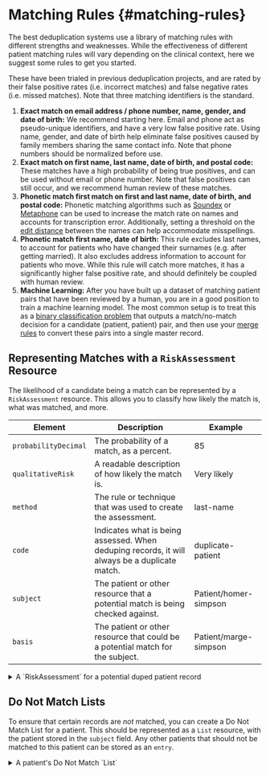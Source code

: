# Matching Rules {#matching-rules}

The best deduplication systems use a library of matching rules with different strengths and weaknesses. While the effectiveness of different patient matching rules will vary depending on the clinical context, here we suggest some rules to get you started.

These have been trialed in previous deduplication projects, and are rated by their false positive rates (i.e. incorrect matches) and false negative rates (i.e. missed matches). Note that three matching identifiers is the standard.

1. **Exact match on email address / phone number, name, gender, and date of birth:** We recommend starting here. Email and phone act as pseudo-unique identifiers, and have a very low false positive rate. Using name, gender, and date of birth help eliminate false positives caused by family members sharing the same contact info. Note that phone numbers should be normalized before use.
2. **Exact match on first name, last name, date of birth, and postal code:** These matches have a high probability of being true positives, and can be used without email or phone number. Note that false positives can still occur, and we recommend human review of these matches.
3. **Phonetic match first match on first and last name, date of birth, and postal code:** Phonetic matching algorithms such as [Soundex](https://en.wikipedia.org/wiki/Soundex) or [Metaphone](https://en.wikipedia.org/wiki/Metaphone) can be used to increase the match rate on names and accounts for transcription error. Additionally, setting a threshold on the [edit distance](https://en.wikipedia.org/wiki/Levenshtein_distance) between the names can help accommodate misspellings.
4. **Phonetic match first name, date of birth:** This rule excludes last names, to account for patients who have changed their surnames (e.g. after getting married). It also excludes address information to account for patients who move. While this rule will catch more matches, it has a significantly higher false positive rate, and should definitely be coupled with human review.
5. **Machine Learning:** After you have built up a dataset of matching patient pairs that have been reviewed by a human, you are in a good position to train a machine learning model. The most common setup is to treat this as a [binary classification problem](https://www.learndatasci.com/glossary/binary-classification) that outputs a match/no-match decision for a candidate (patient, patient) pair, and then use your [merge rules](#merge-rules) to convert these pairs into a single master record.

## Representing Matches with a `RiskAssessment` Resource

The likelihood of a candidate being a match can be represented by a `RiskAssessment` resource. This allows you to classify how likely the match is, what was matched, and more.

| Element              | Description                                                                                   | Example               |
| -------------------- | --------------------------------------------------------------------------------------------- | --------------------- |
| `probabilityDecimal` | The probability of a match, as a percent.                                                     | 85                    |
| `qualitativeRisk`    | A readable description of how likely the match is.                                            | Very likely           |
| `method`             | The rule or technique that was used to create the assessment.                                 | last-name             |
| `code`               | Indicates what is being assessed. When deduping records, it will always be a duplicate match. | duplicate-patient     |
| `subject`            | The patient or other resource that a potential match is being checked against.                | Patient/homer-simpson |
| `basis`              | The patient or other resource that could be a potential match for the subject.                | Patient/marge-simpson |

<details><summary>A `RiskAssessment` for a potential duped patient record</summary>
```js
{
  resourceType: RiskAssessment,
  id: 'homer-simpson-match-risk-assessment'
  subject: {
    resource: {
      resourceType: 'Patient',
      id: 'homer-simpson'
    },
  },
  basis: {
    resource: {
      resourceType: 'Patient',
      id: 'marge-simpson',
    },
  },
  code: {
    coding: [
      {
        system: 'http://example.org/risk-assessment-type',
        code: 'duplicate-patient',
      },
    ],
  },
  method: {
    coding: [
      {
        system: 'http://example.org/dedupe-method',
        code: 'last-name',
      },
    ],
  },
  prediction: [
    {
      probabilityDecimal: 50,
      qualitativeRisk: {
        text: 'Somewhat likely',
      },
    },
  ],
}
```
</details>

## Do Not Match Lists

To ensure that certain records are _not_ matched, you can create a Do Not Match List for a patient. This should be represented as a `List` resource, with the patient stored in the `subject` field. Any other patients that should not be matched to this patient can be stored as an `entry`.

<details><summary>A patient's Do Not Match `List`</summary>
```js
{
  resourceType: 'List',
  id: 'homer-simpson-do-not-match-list',
  subject: {
    resource: {
      resourceType: 'Patient',
      id: 'homer-simpson',
    },
  },
  entry: [
    {
      id: 'do-not-match-entry-1',
      item: {
        resource: {
          resourceType: 'Patient',
          id: 'marge-simpson',
        },
      },
    },
    {
      id: 'do-not-match-entry-2',
      item: {
        resource: {
          resourceType: 'Patient',
          id: 'lisa-simpson',
        },
      },
    },
  ],
}
```
</details>
